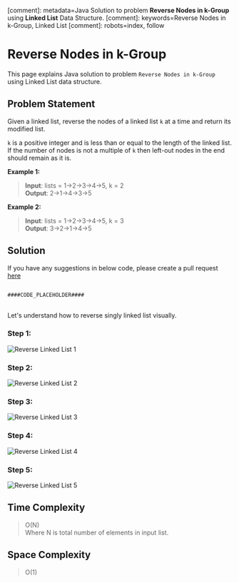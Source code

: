 [comment]: metadata=Java Solution to problem <strong>Reverse Nodes in k-Group</strong> using <strong>Linked List</strong> Data Structure.
[comment]: keywords=Reverse Nodes in k-Group, Linked List
[comment]: robots=index, follow


<h1>Reverse Nodes in k-Group</h1>
<p>
This page explains Java solution to problem <code class="inline">Reverse Nodes in k-Group</code> using Linked List data structure.
</p>


<h2 class="heading">Problem Statement</h2>
<p>
Given a linked list, reverse the nodes of a linked list <code class="inline">k</code> at a time and return its modified list.
</p>
<p>
<code class="inline">k</code> is a positive integer and is less than or equal to the length of the linked list. If the number of nodes is not a multiple of <code class="inline">k</code> then left-out nodes in the end should remain as it is.
</p>

<b>Example 1:</b>
<blockquote>
<p>
<b>Input</b>: lists = 1->2->3->4->5,  k = 2<br/>
<b>Output</b>: 2->1->4->3->5<br />
</p>
</blockquote>

<b>Example 2:</b>
<blockquote>
<p>
<b>Input</b>: lists = 1->2->3->4->5,  k = 3<br/>
<b>Output</b>: 3->2->1->4->5<br />
</p>
</blockquote>


<h2 class="heading">Solution</h2>
If you have any suggestions in below code, please create a pull request <a href="####LINK_PLACEHOLDER####" target="_blank" rel="noopener noreferrer" class="absolute">here</a>
<pre>
<code class="language-java">
####CODE_PLACEHOLDER####
</code>
</pre>


<p class="heading">Let's understand how to reverse singly linked list visually.</p>

<h3 class="heading">Step 1:</h3>
<img src="####BASEURL####reverse-linked-list/reverse-1.png" alt="Reverse Linked List 1" /> 

<h3 class="heading">Step 2:</h3>
<img src="####BASEURL####reverse-linked-list/reverse-2.png" alt="Reverse Linked List 2" /> 

<h3 class="heading">Step 3:</h3>
<img src="####BASEURL####reverse-linked-list/reverse-3.png" alt="Reverse Linked List 3" /> 

<h3 class="heading">Step 4:</h3>
<img src="####BASEURL####reverse-linked-list/reverse-4.png" alt="Reverse Linked List 4" /> 

<h3 class="heading">Step 5:</h3>
<img src="####BASEURL####reverse-linked-list/reverse-5.png" alt="Reverse Linked List 5" /> 


<h2 class="heading">Time Complexity</h2>
<blockquote>
<p>
O(N) <br />
Where N is total number of elements in input list. 
</p>
</blockquote>


<h2 class="heading">Space Complexity</h2>
<blockquote>
<p>
O(1)
</p>
</blockquote>